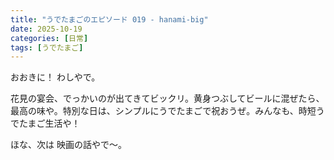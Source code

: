 ```yaml
---
title: "うでたまごのエピソード 019 - hanami-big"
date: 2025-10-19
categories: [日常]
tags: [うでたまご]
---
```


おおきに！ わしやで。

花見の宴会、でっかいのが出てきてビックリ。黄身つぶしてビールに混ぜたら、最高の味や。特別な日は、シンプルにうでたまごで祝おうぜ。みんなも、時短うでたまご生活や！

ほな、次は 映画の話やで～。